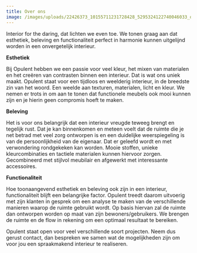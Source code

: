 ```yaml
---
title: Over ons
image: /images/uploads/22426373_10155711231728428_5295324122740046033_o.jpg
---
```

<!--StartFragment-->

Interior for the daring, dat lichten we even toe. We tonen graag aan dat esthetiek, beleving en functionaliteit perfect in harmonie kunnen uitgelijnd worden in een onvergetelijk interieur. 

**Esthetiek**

Bij Opulent hebben we een passie voor veel kleur, het mixen van materialen en het creëren van contrasten binnen een interieur. Dat is wat ons uniek maakt. Opulent staat voor een tijdloos en weelderig interieur, in de breedste zin van het woord. Een weelde aan texturen, materialen, licht en kleur. We nemen er trots in om aan te tonen dat functionele meubels ook mooi kunnen zijn en je hierin geen compromis hoeft te maken.

**Beleving**

Het is voor ons belangrijk dat een interieur vreugde teweeg brengt en tegelijk rust. Dat je kan binnenkomen en meteen voelt dat de ruimte die je net betrad met veel zorg ontworpen is en een duidelijke weerspiegeling is van de persoonlijkheid van de eigenaar. Dat er geleefd wordt en met verwondering rondgekeken kan worden. Mooie stoffen, unieke kleurcombinaties en tactiele materialen kunnen hiervoor zorgen. Gecombineerd met stijlvol meubilair en afgewerkt met interessante accessoires.

**Functionaliteit**

Hoe toonaangevend esthetiek en beleving ook zijn in een interieur, functionaliteit blijft een belangrijke factor. Opulent treedt daarom uitvoerig met zijn klanten in gesprek om een analyse te maken van de verschillende manieren waarop de ruimte gebruikt wordt. Op basis hiervan zal de ruimte dan ontworpen worden op maat van zijn bewoners/gebruikers. We brengen de ruimte en de flow in rekening om een optimaal resultaat te bereiken.

<!--EndFragment-->

<!--StartFragment-->

Opulent staat open voor veel verschillende soort projecten. Neem dus gerust contact, dan bespreken we samen wat de mogelijkheden zijn om voor jou een spraakmakend interieur te realiseren.

<!--EndFragment-->